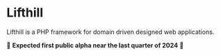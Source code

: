 Lifthill
========

Lifthill is a PHP framework for domain driven designed web applications.

🚧 **Expected first public alpha near the last quarter of 2024** 🚧
